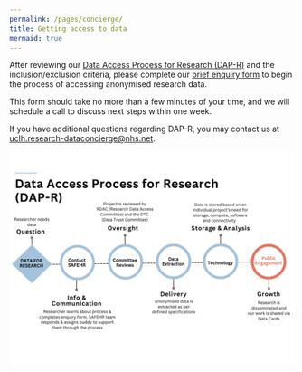 ```yaml
---
permalink: /pages/concierge/
title: Getting access to data
mermaid: true
---
```


After reviewing our [Data Access Process for Research (DAP-R)](/docs/dap-r) and the inclusion/exclusion criteria, please complete our [brief enquiry form](https://form.safehr-data.org/triage/) to begin the process of accessing anonymised research data.

This form should take no more than a few minutes of your time, and we will schedule a call to discuss next steps within one week.

If you have additional questions regarding DAP-R, you may contact us at [uclh.research-dataconcierge@nhs.net](mailto:uclh.research-dataconcierge@nhs.net).


![](/assets/uploads/dap-r-express-process.png)

